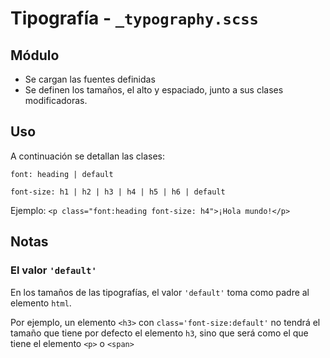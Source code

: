# Tipografía - `_typography.scss`

## Módulo

* Se cargan las fuentes definidas
* Se definen los tamaños, el alto y espaciado, junto a sus clases modificadoras.

## Uso

A continuación se detallan las clases:

`font: heading | default`

`font-size: h1 | h2 | h3 | h4 | h5 | h6 | default`

Ejemplo: `<p class="font:heading font-size: h4">¡Hola mundo!</p>`

## Notas

### El valor `'default'`

En los tamaños de las tipografías, el valor `'default'` toma como padre al elemento `html`.

Por ejemplo, un elemento `<h3>` con `class='font-size:default'` no tendrá el tamaño que tiene por defecto el elemento `h3`, sino que será como el que tiene el elemento `<p>` o `<span>`
